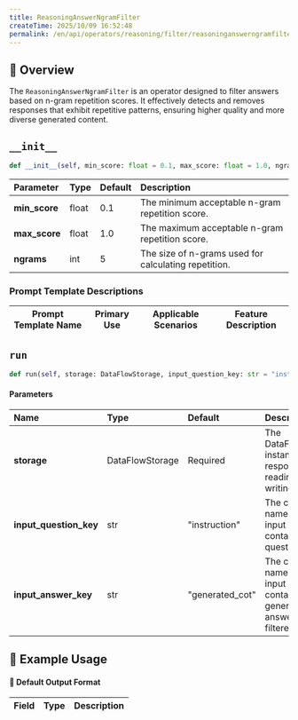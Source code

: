 ```yaml
---
title: ReasoningAnswerNgramFilter
createTime: 2025/10/09 16:52:48
permalink: /en/api/operators/reasoning/filter/reasoninganswerngramfilter/
---
```


## 📘 Overview

The `ReasoningAnswerNgramFilter` is an operator designed to filter answers based on n-gram repetition scores. It effectively detects and removes responses that exhibit repetitive patterns, ensuring higher quality and more diverse generated content.

## `__init__`
```python
def __init__(self, min_score: float = 0.1, max_score: float = 1.0, ngrams: int = 5)
```
| Parameter | Type | Default | Description |
| :--- | :--- | :--- | :--- |
| **min_score** | float | 0.1 | The minimum acceptable n-gram repetition score. |
| **max_score** | float | 1.0 | The maximum acceptable n-gram repetition score. |
| **ngrams** | int | 5 | The size of n-grams used for calculating repetition. |

### Prompt Template Descriptions
| Prompt Template Name | Primary Use | Applicable Scenarios | Feature Description |
| --- | --- | --- | --- |

## `run`
```python
def run(self, storage: DataFlowStorage, input_question_key: str = "instruction", input_answer_key: str = "generated_cot")
```
#### Parameters
| Name | Type | Default | Description |
| :--- | :--- | :--- | :--- |
| **storage** | DataFlowStorage | Required | The DataFlowStorage instance responsible for reading and writing data. |
| **input_question_key** | str | "instruction" | The column name in the input data that contains the question text. |
| **input_answer_key** | str | "generated_cot" | The column name in the input data that contains the generated answer to be filtered. |

## 🧠 Example Usage

#### 🧾 Default Output Format
| Field | Type | Description |
| :--- | :--- | :--- |
